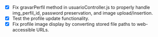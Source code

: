 - [x] Fix gravarPerfil method in usuarioController.js to properly handle img_perfil_id, password preservation, and image upload/insertion.
- [x] Test the profile update functionality.
- [x] Fix profile image display by converting stored file paths to web-accessible URLs.
